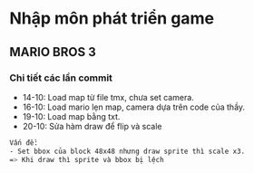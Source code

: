 # Nhập môn phát triển game
## MARIO BROS 3
### Chi tiết các lần commit
- 14-10: Load map từ file tmx, chưa set camera.
- 16-10: Load mario lẹn map, camera dựa trên code của thầy.
- 19-10: Load map bằng txt.
- 20-10: Sửa hàm draw để flip và scale
```bash
Vấn đề:
- Set bbox của block 48x48 nhưng draw sprite thì scale x3.
=> Khi draw thì sprite và bbox bị lệch
```
